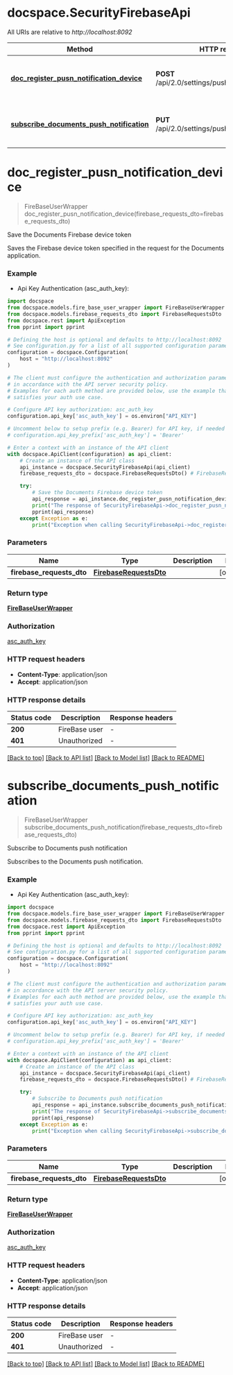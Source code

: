 # docspace.SecurityFirebaseApi

All URIs are relative to *http://localhost:8092*

Method | HTTP request | Description
------------- | ------------- | -------------
[**doc_register_pusn_notification_device**](SecurityFirebaseApi.md#doc_register_pusn_notification_device) | **POST** /api/2.0/settings/push/docregisterdevice | Save the Documents Firebase device token
[**subscribe_documents_push_notification**](SecurityFirebaseApi.md#subscribe_documents_push_notification) | **PUT** /api/2.0/settings/push/docsubscribe | Subscribe to Documents push notification


# **doc_register_pusn_notification_device**
> FireBaseUserWrapper doc_register_pusn_notification_device(firebase_requests_dto=firebase_requests_dto)

Save the Documents Firebase device token

Saves the Firebase device token specified in the request for the Documents application.

### Example

* Api Key Authentication (asc_auth_key):

```python
import docspace
from docspace.models.fire_base_user_wrapper import FireBaseUserWrapper
from docspace.models.firebase_requests_dto import FirebaseRequestsDto
from docspace.rest import ApiException
from pprint import pprint

# Defining the host is optional and defaults to http://localhost:8092
# See configuration.py for a list of all supported configuration parameters.
configuration = docspace.Configuration(
    host = "http://localhost:8092"
)

# The client must configure the authentication and authorization parameters
# in accordance with the API server security policy.
# Examples for each auth method are provided below, use the example that
# satisfies your auth use case.

# Configure API key authorization: asc_auth_key
configuration.api_key['asc_auth_key'] = os.environ["API_KEY"]

# Uncomment below to setup prefix (e.g. Bearer) for API key, if needed
# configuration.api_key_prefix['asc_auth_key'] = 'Bearer'

# Enter a context with an instance of the API client
with docspace.ApiClient(configuration) as api_client:
    # Create an instance of the API class
    api_instance = docspace.SecurityFirebaseApi(api_client)
    firebase_requests_dto = docspace.FirebaseRequestsDto() # FirebaseRequestsDto |  (optional)

    try:
        # Save the Documents Firebase device token
        api_response = api_instance.doc_register_pusn_notification_device(firebase_requests_dto=firebase_requests_dto)
        print("The response of SecurityFirebaseApi->doc_register_pusn_notification_device:\n")
        pprint(api_response)
    except Exception as e:
        print("Exception when calling SecurityFirebaseApi->doc_register_pusn_notification_device: %s\n" % e)
```



### Parameters


Name | Type | Description  | Notes
------------- | ------------- | ------------- | -------------
 **firebase_requests_dto** | [**FirebaseRequestsDto**](FirebaseRequestsDto.md)|  | [optional] 

### Return type

[**FireBaseUserWrapper**](FireBaseUserWrapper.md)

### Authorization

[asc_auth_key](../README.md#asc_auth_key)

### HTTP request headers

 - **Content-Type**: application/json
 - **Accept**: application/json

### HTTP response details

| Status code | Description | Response headers |
|-------------|-------------|------------------|
**200** | FireBase user |  -  |
**401** | Unauthorized |  -  |

[[Back to top]](#) [[Back to API list]](../README.md#documentation-for-api-endpoints) [[Back to Model list]](../README.md#documentation-for-models) [[Back to README]](../README.md)

# **subscribe_documents_push_notification**
> FireBaseUserWrapper subscribe_documents_push_notification(firebase_requests_dto=firebase_requests_dto)

Subscribe to Documents push notification

Subscribes to the Documents push notification.

### Example

* Api Key Authentication (asc_auth_key):

```python
import docspace
from docspace.models.fire_base_user_wrapper import FireBaseUserWrapper
from docspace.models.firebase_requests_dto import FirebaseRequestsDto
from docspace.rest import ApiException
from pprint import pprint

# Defining the host is optional and defaults to http://localhost:8092
# See configuration.py for a list of all supported configuration parameters.
configuration = docspace.Configuration(
    host = "http://localhost:8092"
)

# The client must configure the authentication and authorization parameters
# in accordance with the API server security policy.
# Examples for each auth method are provided below, use the example that
# satisfies your auth use case.

# Configure API key authorization: asc_auth_key
configuration.api_key['asc_auth_key'] = os.environ["API_KEY"]

# Uncomment below to setup prefix (e.g. Bearer) for API key, if needed
# configuration.api_key_prefix['asc_auth_key'] = 'Bearer'

# Enter a context with an instance of the API client
with docspace.ApiClient(configuration) as api_client:
    # Create an instance of the API class
    api_instance = docspace.SecurityFirebaseApi(api_client)
    firebase_requests_dto = docspace.FirebaseRequestsDto() # FirebaseRequestsDto |  (optional)

    try:
        # Subscribe to Documents push notification
        api_response = api_instance.subscribe_documents_push_notification(firebase_requests_dto=firebase_requests_dto)
        print("The response of SecurityFirebaseApi->subscribe_documents_push_notification:\n")
        pprint(api_response)
    except Exception as e:
        print("Exception when calling SecurityFirebaseApi->subscribe_documents_push_notification: %s\n" % e)
```



### Parameters


Name | Type | Description  | Notes
------------- | ------------- | ------------- | -------------
 **firebase_requests_dto** | [**FirebaseRequestsDto**](FirebaseRequestsDto.md)|  | [optional] 

### Return type

[**FireBaseUserWrapper**](FireBaseUserWrapper.md)

### Authorization

[asc_auth_key](../README.md#asc_auth_key)

### HTTP request headers

 - **Content-Type**: application/json
 - **Accept**: application/json

### HTTP response details

| Status code | Description | Response headers |
|-------------|-------------|------------------|
**200** | FireBase user |  -  |
**401** | Unauthorized |  -  |

[[Back to top]](#) [[Back to API list]](../README.md#documentation-for-api-endpoints) [[Back to Model list]](../README.md#documentation-for-models) [[Back to README]](../README.md)

